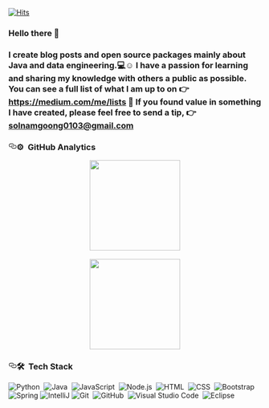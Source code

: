 <a href="https://github.com/solnamgung"><img src="https://camo.githubusercontent.com/3d30f267f0f20f873ac3fe15cc88ebd7fcfae78c82c1e3a89483d2c470a6a018/68747470733a2f2f686974732e736565796f756661726d2e636f6d2f6170692f636f756e742f696e63722f62616467652e7376673f75726c3d68747470732533412532462532466769746875622e636f6d253246676d61726f6269616e612532466869742d636f756e74657226636f756e745f62673d253233464639434231267469746c655f62673d2532333431363036432669636f6e3d2669636f6e5f636f6c6f723d253233453745374537267469746c653d6869747326656467655f666c61743d66616c7365" alt="Hits" data-canonical-src="https://hits.seeyoufarm.com/api/count/incr/badge.svg?url=https%3A%2F%2Fgithub.com%2Fgmarobiana%2Fhit-counter&amp;count_bg=%23FF9CB1&amp;title_bg=%2341606C&amp;icon=&amp;icon_color=%23E7E7E7&amp;title=hits&amp;edge_flat=false" style="max-width: 100%;"></a>

<h3>Hello there 👋<h3>

I create blog posts and open source packages mainly about Java and data engineering.💻☺
I have a passion for learning and sharing my knowledge with others a public as possible. 
You can see a full list of what I am up to on 👉 https://medium.com/me/lists
 🌹 If you found value in something I have created, please feel free to send a tip, 👉 solnamgoong0103@gmail.com


<h3 id="️--github-analytics" style="position:relative;"><a href="#%EF%B8%8F--github-analytics" aria-label="️  github analytics permalink" class="anchor before"><svg aria-hidden="true" focusable="false" height="16" version="1.1" viewBox="0 0 16 16" width="16"><path fill-rule="evenodd" d="M4 9h1v1H4c-1.5 0-3-1.69-3-3.5S2.55 3 4 3h4c1.45 0 3 1.69 3 3.5 0 1.41-.91 2.72-2 3.25V8.59c.58-.45 1-1.27 1-2.09C10 5.22 8.98 4 8 4H4c-.98 0-2 1.22-2 2.5S3 9 4 9zm9-3h-1v1h1c1 0 2 1.22 2 2.5S13.98 12 13 12H9c-.98 0-2-1.22-2-2.5 0-.83.42-1.64 1-2.09V6.25c-1.09.53-2 1.84-2 3.25C6 11.31 7.55 13 9 13h4c1.45 0 3-1.69 3-3.5S14.5 6 13 6z"></path></svg></a>⚙️ &nbsp;GitHub Analytics</h3>
<p align="center">
<a href="https://github.com/solnamgung">
  <img height="180em" src="https://github-readme-stats-eight-theta.vercel.app/api?username=solnamgung&amp;show_icons=true&amp;theme=vue-dark&amp;include_all_commits=true&amp;count_private=true"><br><br>
  <img height="180em" src="https://github-readme-stats-eight-theta.vercel.app/api/top-langs/?username=solnamgung&amp;layout=compact&amp;exclude_lang=java+r&amp;theme=vue-dark">
</a>
</p>


<h3 id="--tech-stack" style="position:relative;"><a href="#--tech-stack" aria-label="  tech stack permalink" class="anchor before"><svg aria-hidden="true" focusable="false" height="16" version="1.1" viewBox="0 0 16 16" width="16"><path fill-rule="evenodd" d="M4 9h1v1H4c-1.5 0-3-1.69-3-3.5S2.55 3 4 3h4c1.45 0 3 1.69 3 3.5 0 1.41-.91 2.72-2 3.25V8.59c.58-.45 1-1.27 1-2.09C10 5.22 8.98 4 8 4H4c-.98 0-2 1.22-2 2.5S3 9 4 9zm9-3h-1v1h1c1 0 2 1.22 2 2.5S13.98 12 13 12H9c-.98 0-2-1.22-2-2.5 0-.83.42-1.64 1-2.09V6.25c-1.09.53-2 1.84-2 3.25C6 11.31 7.55 13 9 13h4c1.45 0 3-1.69 3-3.5S14.5 6 13 6z"></path></svg></a>🛠 &nbsp;Tech Stack</h3>
  
<p><img src="https://img.shields.io/badge/-Python-333333?style=flat&amp;logo=python" alt="Python">&nbsp;
<img src="https://img.shields.io/badge/-Java-333333?style=flat&amp;logo=Java&amp;logoColor=FFA518" alt="Java">&nbsp;
<img src="https://img.shields.io/badge/-JavaScript-333333?style=flat&amp;logo=javascript" alt="JavaScript">&nbsp;
<img src="https://img.shields.io/badge/-Node.js-333333?style=flat&amp;logo=node.js" alt="Node.js">&nbsp;
<img src="https://img.shields.io/badge/-HTML-333333?style=flat&amp;logo=HTML5" alt="HTML">&nbsp;
<img src="https://img.shields.io/badge/-CSS-333333?style=flat&amp;logo=CSS3&amp;logoColor=1572B6" alt="CSS">&nbsp;
<img src="https://img.shields.io/badge/-Bootstrap-333333?style=flat&amp;logo=bootstrap&amp;logoColor=563D7C" alt="Bootstrap"><br>
<img src="https://img.shields.io/badge/-Spring-333333?style=flat&amp;logo=Spring-ide&amp;logoColor=2C2255" alt="Spring">
<img src="https://img.shields.io/badge/-IntelliJ-333333?style=flat&amp;logo=IntelliJ-ide&amp;logoColor=2C2255" alt="IntelliJ">
<img src="https://img.shields.io/badge/-Git-333333?style=flat&amp;logo=git" alt="Git">&nbsp;
<img src="https://img.shields.io/badge/-GitHub-333333?style=flat&amp;logo=github" alt="GitHub">&nbsp;
<img src="https://img.shields.io/badge/-Visual%20Studio%20Code-333333?style=flat&amp;logo=visual-studio-code&amp;logoColor=007ACC" alt="Visual Studio Code">&nbsp;
<img src="https://img.shields.io/badge/-Eclipse-333333?style=flat&amp;logo=eclipse-ide&amp;logoColor=2C2255" alt="Eclipse"><br>
  
